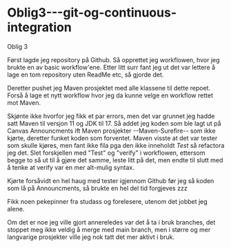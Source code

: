 # Oblig3---git-og-continuous-integration
Oblig 3

Først lagde jeg repository på Github.
Så opprettet jeg workflowen, hvor jeg brukte en av basic workflow'ene.
Etter litt surr fant jeg ut det var lettere å lage en tom repository uten ReadMe etc, så gjorde det.

Deretter pushet jeg Maven prosjektet med alle klassene til dette repoet.
Forså å lage et nytt workflow hvor jeg da kunne velge en workflow rettet mot Maven.

Skjønte ikke hvorfor jeg fikk et par errors, men det var grunnet jeg hadde satt Maven til versjon 11 og JDK til 17.
Så addet jeg koden som ble lagt ut på Canvas Announcments ift Maven prosjekter --Maven-Surefire-- som ikke kjørte, deretter funket koden som forventet. 
Maven visste at det var tester som skulle kjøres, men fant ikke fila pga den ikke inneholdt *Test* så refactora jeg det.
Slet forskjellen med "Test" og "verify" i workflowen, ettersom begge to så ut til å gjøre det samme, leste litt på det, men endte til slutt med å tenke at verify var en mer 
alt-mulig syntax. 

Kjørte forsåvidt en hel haug med tester igjennom Github før jeg så koden som lå på Announcments, så brukte en hel del tid forgjeves zzz

Fikk noen pekepinner fra studass og forelesere, utenom det jobbet jeg alene.

Om det er noe jeg ville gjort annereledes var det å ta i bruk branches, det stoppet meg ikke veldig å merge med main branch,
men i større og mer langvarige prosjekter ville jeg nok tatt det mer aktivt i bruk.
